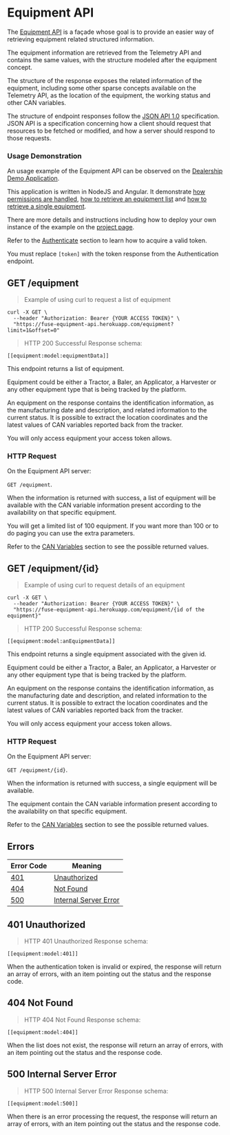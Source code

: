 # Equipment API

The [Equipment API](#equipment-api) is a façade whose goal is to provide an easier way of retrieving
equipment related structured information.

The equipment information are retrieved from the Telemetry API and
contains the same values, with the structure modeled after the equipment
concept.

The structure of the response exposes the related information of the equipment,
including some other sparse concepts available on the Telemetry API, as the
location of the equipment, the working status and other CAN variables.

The structure of endpoint responses follow the [JSON API 1.0](http://jsonapi.org/format/1.0/) specification.
JSON API is a specification concerning how a client should request that
resources to be fetched or modified, and how a server should respond to those
requests.

### Usage Demonstration

An usage example of the Equipment API can be observed on the
[Dealership Demo Application](https://github.com/agco-fuse/dealership-demo).

This application is written in NodeJS and Angular. It demonstrate [how permissions are handled](#how-permissions-are-handled),
[how to retrieve an equipment list](#get-equipment) and [how to retrieve a single equipment](#get-equipment-id).

There are more details and instructions including how to deploy your own instance of the example
on the [project page](https://github.com/agco-fuse/dealership-demo).

Refer to the [Authenticate](#authenticate) section to learn how to acquire a valid token.

<aside class="notice">
You must replace <code>[token]</code> with the token response from the Authentication endpoint.
</aside>

## GET /equipment

<blockquote class='lang-specific curl'><p>Example of using curl to request a list of equipment</p></blockquote>

```curl
curl -X GET \
  --header "Authorization: Bearer {YOUR ACCESS TOKEN}" \
  "https://fuse-equipment-api.herokuapp.com/equipment?limit=1&offset=0"
```

<blockquote class='lang-specific schema'><p>HTTP 200 Successful Response schema:</p></blockquote>

```schema
[[equipment:model:equipmentData]]
```

This endpoint returns a list of equipment.

Equipment could be either a Tractor, a Baler, an Applicator, a Harvester or any
other equipment type that is being tracked by the platform.

An equipment on the response contains the identification information, as the
manufacturing date and description, and related information to the current status.
It is possible to extract the location coordinates and the latest values of CAN
variables reported back from the tracker.

You will only access equipment your access token allows.

### HTTP Request
On the Equipment API server:

`GET /equipment`.

When the information is returned with success, a list of equipment will be available with the CAN variable
information present according to the availability on that specific equipment.

You will get a limited list of 100 equipment. If you want more than 100 or to do paging you can use the
extra parameters.

Refer to the [CAN Variables](#can-variables) section to see the possible returned values.

## GET /equipment/{id}

<blockquote class='lang-specific curl'><p>Example of using curl to request details of an equipment</p></blockquote>

```curl
curl -X GET \
  --header "Authorization: Bearer {YOUR ACCESS TOKEN}" \
  "https://fuse-equipment-api.herokuapp.com/equipment/{id of the equipment}"
```

<blockquote class='lang-specific schema'><p>HTTP 200 Successful Response schema:</p></blockquote>

```schema
[[equipment:model:anEquipmentData]]
```

This endpoint returns a single equipment associated with the given id.

Equipment could be either a Tractor, a Baler, an Applicator, a Harvester or any
other equipment type that is being tracked by the platform.

An equipment on the response contains the identification information, as the
manufacturing date and description, and related information to the current status.
It is possible to extract the location coordinates and the latest values of CAN
variables reported back from the tracker.

You will only access equipment your access token allows.

### HTTP Request
On the Equipment API server:

`GET /equipment/{id}`.

When the information is returned with success, a single equipment will be available.

The equipment contain the CAN variable information present according to the availability on that specific equipment.

Refer to the [CAN Variables](#can-variables) section to see the possible returned values.

## Errors

Error Code                        | Meaning
----------                        | -------
[401](#401-unauthorized)          | [Unauthorized](#401-unauthorized)
[404](#404-not-found)             | [Not Found](#404-not-found)
[500](#500-internal-server-error) | [Internal Server Error](#500-internal-server-error)

## 401 Unauthorized

<blockquote class='lang-specific schema'><p>HTTP 401 Unauthorized Response schema:</p></blockquote>

```schema
[[equipment:model:401]]
```

When the authentication token is invalid or expired, the response will return an array of errors, with an item pointing out the status and the response code.

## 404 Not Found

<blockquote class='lang-specific schema'><p>HTTP 404 Not Found Response schema:</p></blockquote>

```schema
[[equipment:model:404]]
```

When the list does not exist, the response will return an array of errors, with an item pointing out the status and the response code.

## 500 Internal Server Error

<blockquote class='lang-specific schema'><p>HTTP 500 Internal Server Error Response schema:</p></blockquote>

```schema
[[equipment:model:500]]
```

When there is an error processing the request, the response will return an array of errors, with an item pointing out the status and the response code.
